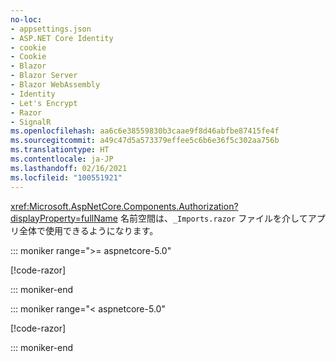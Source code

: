 ```yaml
---
no-loc:
- appsettings.json
- ASP.NET Core Identity
- cookie
- Cookie
- Blazor
- Blazor Server
- Blazor WebAssembly
- Identity
- Let's Encrypt
- Razor
- SignalR
ms.openlocfilehash: aa6c6e38559830b3caae9f8d46abfbe87415fe4f
ms.sourcegitcommit: a49c47d5a573379effee5c6b6e36f5c302aa756b
ms.translationtype: HT
ms.contentlocale: ja-JP
ms.lasthandoff: 02/16/2021
ms.locfileid: "100551921"
---
```

<xref:Microsoft.AspNetCore.Components.Authorization?displayProperty=fullName> 名前空間は、`_Imports.razor` ファイルを介してアプリ全体で使用できるようになります。

::: moniker range=">= aspnetcore-5.0"

[!code-razor[](imports-hosted-5x.razor?highlight=3)]

::: moniker-end

::: moniker range="< aspnetcore-5.0"

[!code-razor[](imports-hosted-3x.razor?highlight=3)]

::: moniker-end
